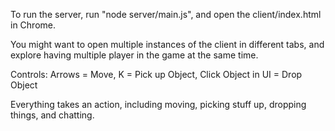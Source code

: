 To run the server, run "node server/main.js", and open the client/index.html in Chrome. 

You might want to open multiple instances of the client in different tabs, and explore having multiple player in the game at the same time.

Controls:
Arrows = Move, 
K = Pick up Object, 
Click Object in UI = Drop Object

Everything takes an action, including moving, picking stuff up, dropping things, and chatting.